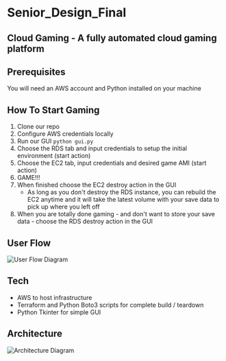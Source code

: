 # Senior_Design_Final

## Cloud Gaming - A fully automated cloud gaming platform

## Prerequisites
You will need an AWS account and Python installed on your machine

## How To Start Gaming
1. Clone our repo
2. Configure AWS credentials locally
3. Run our GUI ```python gui.py```
4. Choose the RDS tab and input credentials to setup the initial environment (start action)
5. Choose the EC2 tab, input credentials and desired game AMI (start action)
6. GAME!!!
7. When finished choose the EC2 destroy action in the GUI
      - As long as you don't destroy the RDS instance, you can rebuild the EC2 anytime and it will take the latest volume with your save data to pick up where you left off
8. When you are totally done gaming - and don't want to store your save data - choose the RDS destroy action in the GUI

## User Flow
![User Flow Diagram](https://drive.google.com/file/d/1PQcs_NFX7hDkcMlREsLgGi3rqW6Hsws3/view?usp=sharing)

## Tech
- AWS to host infrastructure 
- Terraform and Python Boto3 scripts for complete build / teardown
- Python Tkinter for simple GUI

## Architecture
![Architecture Diagram](https://drive.google.com/file/d/1Lc00N8sRYgiB1ngY9oejsnMzmO3_GVGi/view?usp=sharing)
